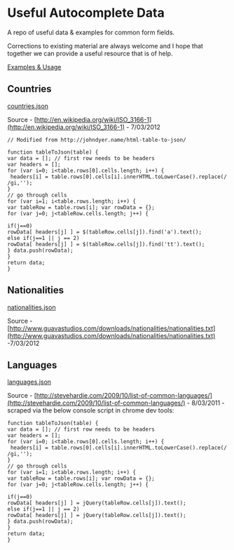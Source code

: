 # Useful Autocomplete Data #
A repo of useful data & examples for common form fields. 

Corrections to existing material are always welcome and I hope that together we can provide a useful resource that is of help.

[Examples & Usage](http://samsargent.github.com/Useful-Autocomplete-Data)

## Countries ##

[countries.json](https://github.com/samsargent/Useful-Autocomplete-Data/blob/master/data/countries.json) 

Source - [http://en.wikipedia.org/wiki/ISO_3166-1](http://en.wikipedia.org/wiki/ISO_3166-1) - 7/03/2012

````
// Modified from http://johndyer.name/html-table-to-json/

function tableToJson(table) {
var data = []; // first row needs to be headers 
var headers = [];
for (var i=0; i<table.rows[0].cells.length; i++) {
 headers[i] = table.rows[0].cells[i].innerHTML.toLowerCase().replace(/ /gi,'');
}
// go through cells
for (var i=1; i<table.rows.length; i++) {
var tableRow = table.rows[i]; var rowData = {};
for (var j=0; j<tableRow.cells.length; j++) {

if(j==0)
rowData[ headers[j] ] = $(tableRow.cells[j]).find('a').text();
else if(j==1 || j == 2)
rowData[ headers[j] ] = $(tableRow.cells[j]).find('tt').text();
} data.push(rowData);
}
return data; 
}
````

## Nationalities ##

[nationalities.json](https://github.com/samsargent/Useful-Autocomplete-Data/blob/master/data/nationalities.json)

Source - [http://www.guavastudios.com/downloads/nationalities/nationalities.txt](http://www.guavastudios.com/downloads/nationalities/nationalities.txt) -7/03/2012

## Languages ##

[languages.json](https://github.com/samsargent/Useful-Autocomplete-Data/blob/master/data/languages.json)

Source - [http://stevehardie.com/2009/10/list-of-common-languages/](http://stevehardie.com/2009/10/list-of-common-languages/) - 8/03/2011 - scraped via the below console script in chrome dev tools:

````
function tableToJson(table) {
var data = []; // first row needs to be headers 
var headers = [];
for (var i=0; i<table.rows[0].cells.length; i++) {
 headers[i] = table.rows[0].cells[i].innerHTML.toLowerCase().replace(/ /gi,'');
}
// go through cells
for (var i=1; i<table.rows.length; i++) {
var tableRow = table.rows[i]; var rowData = {};
for (var j=0; j<tableRow.cells.length; j++) {

if(j==0)
rowData[ headers[j] ] = jQuery(tableRow.cells[j]).text();
else if(j==1 || j == 2)
rowData[ headers[j] ] = jQuery(tableRow.cells[j]).text();
} data.push(rowData);
}
return data; 
}
````
